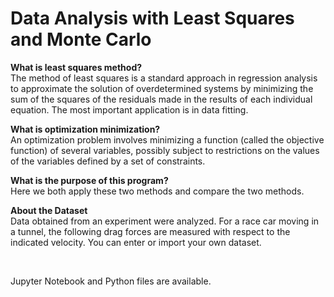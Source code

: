 # Data Analysis with Least Squares and Monte Carlo

**What is least squares method?**
<br/>
The method of least squares is a standard approach in regression analysis to approximate the solution of overdetermined systems by minimizing the sum of the squares of the residuals made in the results of each individual equation. The most important application is in data fitting.
<br/>

**What is optimization minimization?**
<br/>
An optimization problem involves minimizing a function (called the objective function) of several variables, possibly subject to restrictions on the values of the variables defined by a set of constraints.
<br/>

**What is the purpose of this program?**
<br/>
Here we both apply these two methods and compare the two methods.
<br/>

**About the Dataset**
<br/>
Data obtained from an experiment were analyzed. For a race car moving in a tunnel, the following drag forces are measured with respect to the indicated velocity. You can enter or import your own dataset.
<br/>

<br/>

Jupyter Notebook and Python files are available.